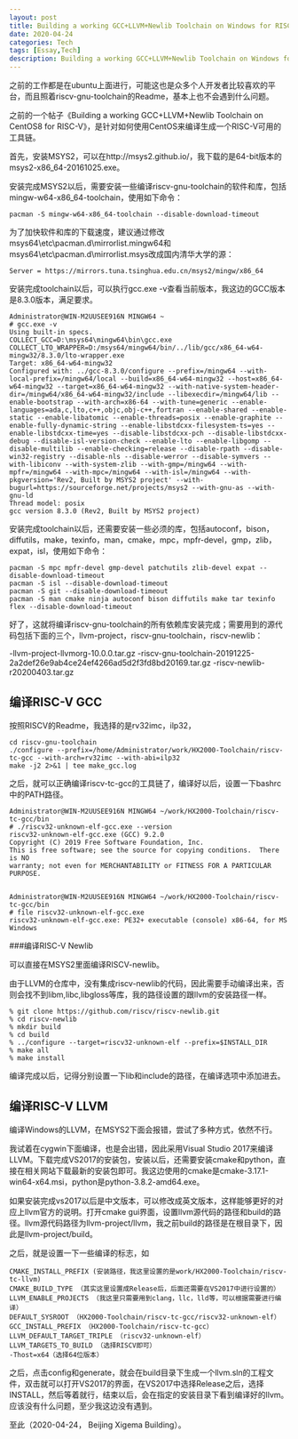 ```yaml
---
layout: post
title: Building a working GCC+LLVM+Newlib Toolchain on Windows for RISC-V
date: 2020-04-24
categories: Tech
tags: [Essay,Tech]
description: Building a working GCC+LLVM+Newlib Toolchain on Windows for RISC-V，主要介绍一下如何在Windows上面编译一个可用的LLVM for RISC-V工具链，包括riscv-gcc和riscv-newlib，从源码进行编译。
---
```


之前的工作都是在ubuntu上面进行，可能这也是众多个人开发者比较喜欢的平台，而且照着riscv-gnu-toolchain的Readme，基本上也不会遇到什么问题。

之前的一个帖子《Building a working GCC+LLVM+Newlib Toolchain on CentOS8 for RISC-V》，是针对如何使用CentOS来编译生成一个RISC-V可用的工具链。

首先，安装MSYS2，可以在http://msys2.github.io/，我下载的是64-bit版本的msys2-x86_64-20161025.exe。

安装完成MSYS2以后，需要安装一些编译riscv-gnu-toolchain的软件和库，包括mingw-w64-x86_64-toolchain，使用如下命令：

```
pacman -S mingw-w64-x86_64-toolchain --disable-download-timeout
```

为了加快软件和库的下载速度，建议通过修改msys64\etc\pacman.d\mirrorlist.mingw64和msys64\etc\pacman.d\mirrorlist.msys改成国内清华大学的源：

```
Server = https://mirrors.tuna.tsinghua.edu.cn/msys2/mingw/x86_64
```

安装完成toolchain以后，可以执行gcc.exe -v查看当前版本，我这边的GCC版本是8.3.0版本，满足要求。

```
Administrator@WIN-M2UUSEE916N MINGW64 ~
# gcc.exe -v
Using built-in specs.
COLLECT_GCC=D:\msys64\mingw64\bin\gcc.exe
COLLECT_LTO_WRAPPER=D:/msys64/mingw64/bin/../lib/gcc/x86_64-w64-mingw32/8.3.0/lto-wrapper.exe
Target: x86_64-w64-mingw32
Configured with: ../gcc-8.3.0/configure --prefix=/mingw64 --with-local-prefix=/mingw64/local --build=x86_64-w64-mingw32 --host=x86_64-w64-mingw32 --target=x86_64-w64-mingw32 --with-native-system-header-dir=/mingw64/x86_64-w64-mingw32/include --libexecdir=/mingw64/lib --enable-bootstrap --with-arch=x86-64 --with-tune=generic --enable-languages=ada,c,lto,c++,objc,obj-c++,fortran --enable-shared --enable-static --enable-libatomic --enable-threads=posix --enable-graphite --enable-fully-dynamic-string --enable-libstdcxx-filesystem-ts=yes --enable-libstdcxx-time=yes --disable-libstdcxx-pch --disable-libstdcxx-debug --disable-isl-version-check --enable-lto --enable-libgomp --disable-multilib --enable-checking=release --disable-rpath --disable-win32-registry --disable-nls --disable-werror --disable-symvers --with-libiconv --with-system-zlib --with-gmp=/mingw64 --with-mpfr=/mingw64 --with-mpc=/mingw64 --with-isl=/mingw64 --with-pkgversion='Rev2, Built by MSYS2 project' --with-bugurl=https://sourceforge.net/projects/msys2 --with-gnu-as --with-gnu-ld
Thread model: posix
gcc version 8.3.0 (Rev2, Built by MSYS2 project)

```

安装完成toolchain以后，还需要安装一些必须的库，包括autoconf，bison，diffutils，make，texinfo，man，cmake，mpc，mpfr-devel，gmp，zlib，expat，isl，使用如下命令：

```
pacman -S mpc mpfr-devel gmp-devel patchutils zlib-devel expat --disable-download-timeout
pacman -S isl --disable-download-timeout
pacman -S git --disable-download-timeout
pacman -S man cmake ninja autoconf bison diffutils make tar texinfo flex --disable-download-timeout
```

好了，这就将编译riscv-gnu-toolchain的所有依赖库安装完成；需要用到的源代码包括下面的三个，llvm-project，riscv-gnu-toolchain，riscv-newlib：

-llvm-project-llvmorg-10.0.0.tar.gz
-riscv-gnu-toolchain-20191225-2a2def26e9ab4ce24ef4266ad5d2f3fd8bd20169.tar.gz
-riscv-newlib-r20200403.tar.gz

## 编译RISC-V GCC

按照RISCV的Readme，我选择的是rv32imc，ilp32，

```
cd riscv-gnu-toolchain
./configure --prefix=/home/Administrator/work/HX2000-Toolchain/riscv-tc-gcc --with-arch=rv32imc --with-abi=ilp32
make -j2 2>&1 | tee make_gcc.log
```

之后，就可以正确编译riscv-tc-gcc的工具链了，编译好以后，设置一下bashrc中的PATH路径。

```
Administrator@WIN-M2UUSEE916N MINGW64 ~/work/HX2000-Toolchain/riscv-tc-gcc/bin
# ./riscv32-unknown-elf-gcc.exe --version
riscv32-unknown-elf-gcc.exe (GCC) 9.2.0
Copyright (C) 2019 Free Software Foundation, Inc.
This is free software; see the source for copying conditions.  There is NO
warranty; not even for MERCHANTABILITY or FITNESS FOR A PARTICULAR PURPOSE.


Administrator@WIN-M2UUSEE916N MINGW64 ~/work/HX2000-Toolchain/riscv-tc-gcc/bin
# file riscv32-unknown-elf-gcc.exe
riscv32-unknown-elf-gcc.exe: PE32+ executable (console) x86-64, for MS Windows
```

###编译RISC-V Newlib

可以直接在MSYS2里面编译RISCV-newlib。

由于LLVM的仓库中，没有集成riscv-newlib的代码，因此需要手动编译出来，否则会找不到libm,libc,libgloss等库，我的路径设置的跟llvm的安装路径一样。

```
% git clone https://github.com/riscv/riscv-newlib.git
% cd riscv-newlib 
% mkdir build
% cd build
% ../configure --target=riscv32-unknown-elf --prefix=$INSTALL_DIR
% make all
% make install
```

编译完成以后，记得分别设置一下lib和include的路径，在编译选项中添加进去。

## 编译RISC-V LLVM

编译Windows的LLVM，在MSYS2下面会报错，尝试了多种方式，依然不行。

我试着在cygwin下面编译，也是会出错，因此采用Visual Studio 2017来编译LLVM。下载完成VS2017的安装包，安装以后，还需要安装cmake和python，直接在相关网站下载最新的安装包即可。我这边使用的cmake是cmake-3.17.1-win64-x64.msi，python是python-3.8.2-amd64.exe。

如果安装完成vs2017以后是中文版本，可以修改成英文版本，这样能够更好的对应上llvm官方的说明。打开cmake gui界面，设置llvm源代码的路径和build的路径。llvm源代码路径为llvm-project/llvm，我之前build的路径是在根目录下，因此是llvm-project/build。

之后，就是设置一下一些编译的标志，如
```
CMAKE_INSTALL_PREFIX (安装路径，我这里设置的是work/HX2000-Toolchain/riscv-tc-llvm)
CMAKE_BUILD_TYPE （其实这里设置成Release后，后面还需要在VS2017中进行设置的）
LLVM_ENABLE_PROJECTS （我这里只需要用到clang，llc，lld等，可以根据需要进行编译）
DEFAULT_SYSROOT （HX2000-Toolchain/riscv-tc-gcc/riscv32-unknown-elf） 
GCC_INSTALL_PREFIX （HX2000-Toolchain/riscv-tc-gcc） 
LLVM_DEFAULT_TARGET_TRIPLE （riscv32-unknown-elf）
LLVM_TARGETS_TO_BUILD （选择RISCV即可）
-Thost=x64（选择64位版本）
```

之后，点击config和generate，就会在build目录下生成一个llvm.sln的工程文件，双击就可以打开VS2017的界面，在VS2017中选择Release之后，选择INSTALL，然后等着就行，结束以后，会在指定的安装目录下看到编译好的llvm。应该没有什么问题，至少我这边没有遇到。

至此（2020-04-24， Beijing Xigema Building）。